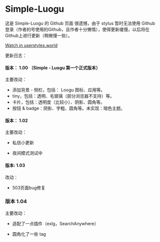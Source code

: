# Simple-Luogu
这是 Simple-Luogu 的 Github 页面
很遗憾，由于 stylus 暂时无法使用 Github 登录（作者的号使用的Github，且作者十分懒惰），使得更新缓慢，以后将在Github上进行更新（稍微慢一些）。

[Watch in userstyles.world](https://userstyles.world/style/6062/simple-luogu-smart-luogu)

更新日志：

#### 版本： 1.00 （Simple - Luogu 第一个正式版本）
主要改动：

- 添加背景 - 侧栏，包括： Loogu 图标、应用等。
- tiny，包括：透明、毛玻璃（部分浏览器不支持）等。
- 卡片，包括：透明度（比较小）、阴影、圆角等。
- 按钮 & badge：阴影、字粗、圆角等。未实现：暗色主题。
#### 版本： 1.02
主要改动：

- 私信小更新

- 夜间模式测试中

#### 版本: 1.03
改动：

- 503页面bug修复

### 版本 1.04
主要改动：

- 适配了一点插件（exlg，SearchAnywhere）

- 圆角化了一些 tag
